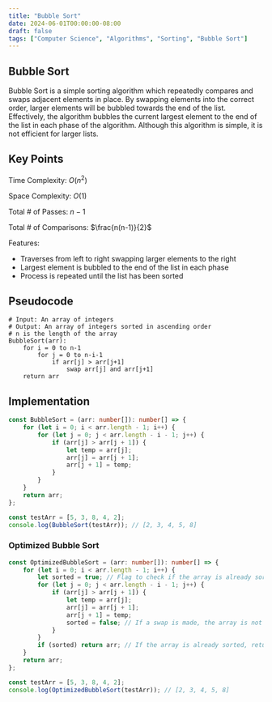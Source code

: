 ```yaml
---
title: "Bubble Sort"
date: 2024-06-01T00:00:00-08:00
draft: false
tags: ["Computer Science", "Algorithms", "Sorting", "Bubble Sort"]
---
```


## Bubble Sort

Bubble Sort is a simple sorting algorithm which repeatedly compares and swaps adjacent elements in place. By swapping elements into the correct order, larger elements will be bubbled towards the end of the list. Effectively, the algorithm bubbles the current largest element to the end of the list in each phase of the algorithm. Although this algorithm is simple, it is not efficient for larger lists.

## Key Points

<!-- - Time Complexity: O(n^2) -->

Time Complexity: $O({n}^{2})$

<!-- - Space Complexity: O(1) -->

Space Complexity: $O(1)$

<!-- Max Total # of Passes: n-1 -->

Total # of Passes: $n-1$

<!-- Total # of Comparisons: $n*(n-1)/2 -->

Total # of Comparisons: $\frac{n(n-1)}{2}$

Features:

-   Traverses from left to right swapping larger elements to the right
-   Largest element is bubbled to the end of the list in each phase
-   Process is repeated until the list has been sorted

## Pseudocode

```
# Input: An array of integers
# Output: An array of integers sorted in ascending order
# n is the length of the array
BubbleSort(arr):
    for i = 0 to n-1
        for j = 0 to n-i-1
            if arr[j] > arr[j+1]
                swap arr[j] and arr[j+1]
    return arr
```

## Implementation

```typescript
const BubbleSort = (arr: number[]): number[] => {
    for (let i = 0; i < arr.length - 1; i++) {
        for (let j = 0; j < arr.length - i - 1; j++) {
            if (arr[j] > arr[j + 1]) {
                let temp = arr[j];
                arr[j] = arr[j + 1];
                arr[j + 1] = temp;
            }
        }
    }
    return arr;
};

const testArr = [5, 3, 8, 4, 2];
console.log(BubbleSort(testArr)); // [2, 3, 4, 5, 8]
```

### Optimized Bubble Sort

```typescript
const OptimizedBubbleSort = (arr: number[]): number[] => {
    for (let i = 0; i < arr.length - 1; i++) {
        let sorted = true; // Flag to check if the array is already sorted
        for (let j = 0; j < arr.length - i - 1; j++) {
            if (arr[j] > arr[j + 1]) {
                let temp = arr[j];
                arr[j] = arr[j + 1];
                arr[j + 1] = temp;
                sorted = false; // If a swap is made, the array is not sorted
            }
        }
        if (sorted) return arr; // If the array is already sorted, return it
    }
    return arr;
};

const testArr = [5, 3, 8, 4, 2];
console.log(OptimizedBubbleSort(testArr)); // [2, 3, 4, 5, 8]
```
